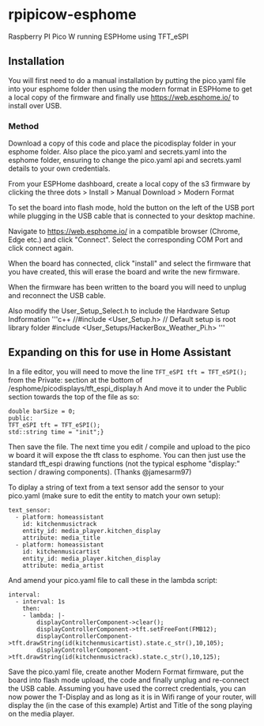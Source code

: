 # rpipicow-esphome
Raspberry PI Pico W running ESPHome using TFT_eSPI

## Installation
You will first need to do a manual installation by putting the pico.yaml file into your esphome folder then using the modern format in ESPHome to get a local copy of the firmware and finally use https://web.esphome.io/ to install over USB.

### Method
Download a copy of this code and place the picodisplay folder in your esphome folder. Also place the pico.yaml and secrets.yaml into the esphome folder, ensuring to change the pico.yaml api and secrets.yaml details to your own credentials.

From your ESPHome dashboard, create a local copy of the s3 firmware by clicking the three dots > Install > Manual Download > Modern Format

To set the board into flash mode, hold the button on the left of the USB port while plugging in the USB cable that is connected to your desktop machine.

Navigate to https://web.esphome.io/ in a compatible browser (Chrome, Edge etc.) and click "Connect". Select the corresponding COM Port and click connect again. 

When the board has connected, click "install" and select the firmware that you have created, this will erase the board and write the new firmware.

When the firmware has been written to the board you will need to unplug and reconnect the USB cable.

Also modify the User_Setup_Select.h to include the Hardware Setup Indformation
'''c++
//#include <User_Setup.h>           // Default setup is root library folder
#include <User_Setups/HackerBox_Weather_Pi.h>
'''
## Expanding on this for use in Home Assistant
In a file editor, you will need to move the line ```TFT_eSPI tft = TFT_eSPI();``` from the Private: section at the bottom of /esphome/picodisplays/tft_espi_display.h
And move it to under the Public section towards the top of the file as so:

	double barSize = 0;
	public:
	TFT_eSPI tft = TFT_eSPI();
	std::string time = "init";}

Then save the file. The next time you edit / compile and upload to the pico w board it will expose the tft class to esphome. You can then just use the standard tft_espi drawing functions (not the typical esphome "display:" section / drawing components). (Thanks  @jamesarm97)

To diplay a string of text from a text sensor add the sensor to your pico.yaml (make sure to edit the entity to match your own setup):

```
text_sensor:
  - platform: homeassistant
    id: kitchenmusictrack
    entity_id: media_player.kitchen_display
    attribute: media_title
  - platform: homeassistant
    id: kitchenmusicartist
    entity_id: media_player.kitchen_display
    attribute: media_artist
```

And amend your pico.yaml file to call these in the lambda script:
```
interval:
  - interval: 1s
    then:
    - lambda: |-
        displayControllerComponent->clear();
        displayControllerComponent->tft.setFreeFont(FMB12);
        displayControllerComponent->tft.drawString(id(kitchenmusicartist).state.c_str(),10,105);
        displayControllerComponent->tft.drawString(id(kitchenmusictrack).state.c_str(),10,125);
```
Save the pico.yaml file, create another Modern Format firmware, put the board into flash mode upload, the code and finally unplug and re-connect the USB cable. Assuming you have used the correct credentials, you can now power the T-Display and as long as it is in Wifi range of your router, will display the (in the case of this example) Artist and Title of the song playing on the media player.
